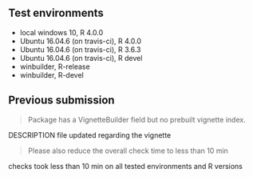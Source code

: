 

## Test environments

* local windows 10, R 4.0.0
* Ubuntu 16.04.6 (on travis-ci), R 4.0.0
* Ubuntu 16.04.6 (on travis-ci), R 3.6.3
* Ubuntu 16.04.6 (on travis-ci), R devel
* winbuilder, R-release
* winbuilder, R-devel




## Previous submission

> Package has a VignetteBuilder field but no prebuilt vignette index.

DESCRIPTION file updated regarding the vignette

> Please also reduce the overall check time to less than 10 min

checks took less than 10 min on all tested environments and R versions






